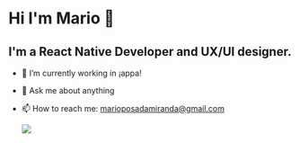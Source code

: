 # Hi I'm Mario 👋

## I'm a React Native Developer and UX/UI designer. 

- 🔭 I’m currently working in ¡appa!
- 💬 Ask me about anything
- 📫 How to reach me: marioposadamiranda@gmail.com

 	<a href="https://www.linkedin.com/in/mario-posada/" target="_blank"><img src="https://img.shields.io/badge/-LinkedIn-%230077B5?style=for-the-badge&logo=linkedin&logoColor=white" target="_blank"></a> 





